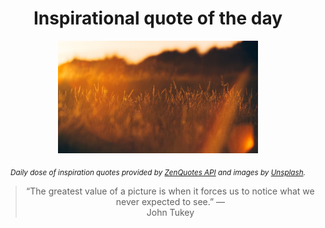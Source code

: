 
<div align="center">

# Inspirational quote of the day

<img src="./data/photo.jpeg" alt="Beautiful nature photo" width="320" height="180">

<sub><i>Daily dose of inspiration quotes provided by [ZenQuotes API](https://zenquotes.io/) and images by [Unsplash](https://unsplash.com/).</i></sub>


<blockquote>&ldquo;The greatest value of a picture is when it forces us to notice what we never expected to see.&rdquo; &mdash; <footer>John Tukey</footer></blockquote>

</div>
